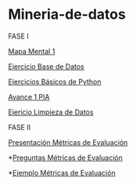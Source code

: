 # Mineria-de-datos

FASE I

[Mapa Mental 1](https://github.com/VeroAguilar/Mineria-de-datos/blob/main/MapaMental_1_1855188.pdf)


[Ejercicio Base de Datos](https://github.com/Danielaht03/Mineria-de-Datos/blob/main/Equipo_8-Ejercicio%20base%20de%20datos.pdf)


[Ejercicios Básicos de Python](https://github.com/VeroAguilar/Mineria-de-datos/blob/main/Ej_Python_1855188.ipynb)

[Avance 1 PIA](https://github.com/Danielaht03/Mineria-de-Datos/blob/main/Avance1_PIA_Equipo8.ipynb)

[Ejericio Limpieza de Datos](https://github.com/Danielaht03/Mineria-de-Datos/blob/main/Ej_Limpieza_8.ipynb)


FASE II

[Presentación Métricas de Evaluación](https://github.com/Danielaht03/Mineria-de-Datos/blob/main/Presentacion_Metricas%20de%20Evaluaci%C3%B3n_Eq8.pdf)

   *[Preguntas Métricas de Evaluación](https://github.com/Danielaht03/Mineria-de-Datos/blob/main/Preguntas_Metricas%20de%20Evaluaci%C3%B3n_Eq8.pdf)

   *[Ejemplo Métricas de Evaluación]( https://github.com/Danielaht03/Mineria-de-Datos/blob/main/Ejemplo_Metricas_de_Evaluacion_Eq8.ipynb)
